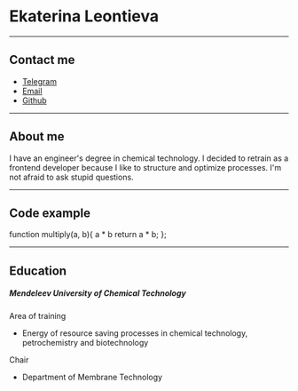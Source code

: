 # Ekaterina Leontieva
****
## Contact me
- [Telegram](https://t.me/koal_ko)
- [Email](mailto:katharina00000@gmail.com)
- [Github](https://github.com/apaetus)
****
## About me
I have an engineer's degree in chemical technology. I decided to retrain as a frontend developer because I like to structure and optimize processes. I'm not afraid to ask stupid questions.
****
## Code example
function multiply(a, b){
    a \* b
    return a \* b;
};
****
## Education
##### Mendeleev University of Chemical Technology
Area of training
 - Energy of resource saving processes in chemical technology, petrochemistry and biotechnology

Chair
 - Department of Membrane Technology
